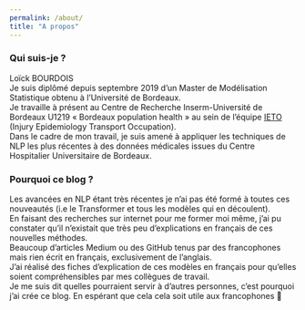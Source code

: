 ```yaml
---
permalink: /about/
title: "A propos"
---
```



### Qui suis-je ?

Loïck BOURDOIS  
Je suis diplômé depuis septembre 2019 d’un Master de Modélisation Statistique obtenu à l’Université de Bordeaux.  
Je travaille à présent au Centre de Recherche Inserm-Université de Bordeaux U1219 « Bordeaux population health » au sein de l’équipe [IETO](https://www.bordeaux-population-health.center/les-equipes/prevention-et-prise-en-charge-des-traumatismes-ieto/) (Injury Epidemiology Transport Occupation).  
Dans le cadre de mon travail, je suis amené à appliquer les techniques de NLP les plus récentes à des données médicales issues du Centre Hospitalier Universitaire de Bordeaux.    


###  Pourquoi ce blog ?

Les avancées en NLP étant très récentes je n’ai pas été formé à toutes ces nouveautés (i.e le Transformer et tous les modèles qui en découlent).  
En faisant des recherches sur internet pour me former moi même, j’ai pu constater qu’il n’existait que très peu d’explications en français de ces nouvelles méthodes.  
Beaucoup d’articles Medium ou des GitHub tenus par des francophones mais rien écrit en français, exclusivement de l’anglais.  
J’ai réalisé des fiches d’explication de ces modèles en français pour qu’elles soient compréhensibles par mes collègues de travail.  
Je me suis dit quelles pourraient servir à d’autres personnes, c’est pourquoi j’ai crée ce blog. En espérant que cela cela soit utile aux francophones 🙂
